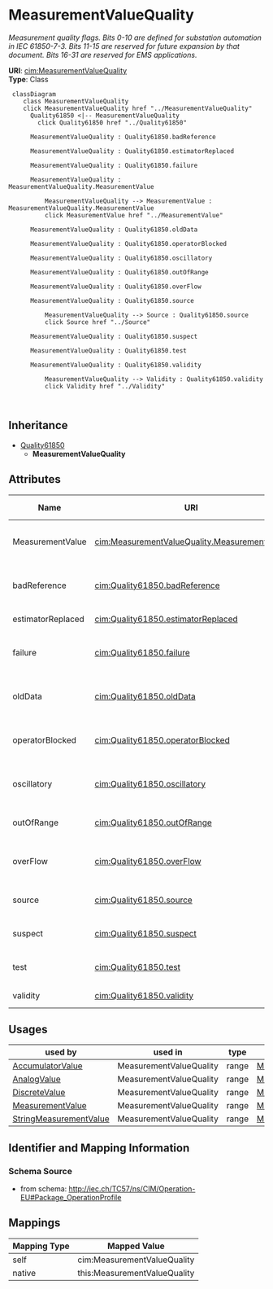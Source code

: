 # MeasurementValueQuality


_Measurement quality flags. Bits 0-10 are defined for substation automation in IEC 61850-7-3. Bits 11-15 are reserved for future expansion by that document. Bits 16-31 are reserved for EMS applications._





**URI**: [cim:MeasurementValueQuality](http://iec.ch/TC57/CIM100#MeasurementValueQuality)<br />
**Type**: Class




```mermaid
 classDiagram
    class MeasurementValueQuality
    click MeasurementValueQuality href "../MeasurementValueQuality"
      Quality61850 <|-- MeasurementValueQuality
        click Quality61850 href "../Quality61850"
      
      MeasurementValueQuality : Quality61850.badReference
        
      MeasurementValueQuality : Quality61850.estimatorReplaced
        
      MeasurementValueQuality : Quality61850.failure
        
      MeasurementValueQuality : MeasurementValueQuality.MeasurementValue
        
          MeasurementValueQuality --> MeasurementValue : MeasurementValueQuality.MeasurementValue
          click MeasurementValue href "../MeasurementValue"
        
      MeasurementValueQuality : Quality61850.oldData
        
      MeasurementValueQuality : Quality61850.operatorBlocked
        
      MeasurementValueQuality : Quality61850.oscillatory
        
      MeasurementValueQuality : Quality61850.outOfRange
        
      MeasurementValueQuality : Quality61850.overFlow
        
      MeasurementValueQuality : Quality61850.source
        
          MeasurementValueQuality --> Source : Quality61850.source
          click Source href "../Source"
        
      MeasurementValueQuality : Quality61850.suspect
        
      MeasurementValueQuality : Quality61850.test
        
      MeasurementValueQuality : Quality61850.validity
        
          MeasurementValueQuality --> Validity : Quality61850.validity
          click Validity href "../Validity"
        
      
```





## Inheritance
* [Quality61850](Quality61850.md)
    * **MeasurementValueQuality**



## Attributes


| Name | URI | Cardinality and Range | Description | Inheritance |
| ---  | --- | --- | --- | --- |
| MeasurementValue | [cim:MeasurementValueQuality.MeasurementValue](http://iec.ch/TC57/CIM100#MeasurementValueQuality.MeasurementValue) | 1 <br />  [MeasurementValue](MeasurementValue.md)  | A MeasurementValue has a MeasurementValueQuality associated with it | direct |
| badReference | [cim:Quality61850.badReference](http://iec.ch/TC57/CIM100#Quality61850.badReference) | 0..1 <br />  boolean  | Measurement value may be incorrect due to a reference being out of calibratio... | [Quality61850](Quality61850.md) |
| estimatorReplaced | [cim:Quality61850.estimatorReplaced](http://iec.ch/TC57/CIM100#Quality61850.estimatorReplaced) | 0..1 <br />  boolean  | Value has been replaced by State Estimator | [Quality61850](Quality61850.md) |
| failure | [cim:Quality61850.failure](http://iec.ch/TC57/CIM100#Quality61850.failure) | 0..1 <br />  boolean  | This identifier indicates that a supervision function has detected an interna... | [Quality61850](Quality61850.md) |
| oldData | [cim:Quality61850.oldData](http://iec.ch/TC57/CIM100#Quality61850.oldData) | 0..1 <br />  boolean  | Measurement value is old and possibly invalid, as it has not been successfull... | [Quality61850](Quality61850.md) |
| operatorBlocked | [cim:Quality61850.operatorBlocked](http://iec.ch/TC57/CIM100#Quality61850.operatorBlocked) | 0..1 <br />  boolean  | Measurement value is blocked and hence unavailable for transmission | [Quality61850](Quality61850.md) |
| oscillatory | [cim:Quality61850.oscillatory](http://iec.ch/TC57/CIM100#Quality61850.oscillatory) | 0..1 <br />  boolean  | To prevent some overload of the communication it is sensible to detect and su... | [Quality61850](Quality61850.md) |
| outOfRange | [cim:Quality61850.outOfRange](http://iec.ch/TC57/CIM100#Quality61850.outOfRange) | 0..1 <br />  boolean  | Measurement value is beyond a predefined range of value | [Quality61850](Quality61850.md) |
| overFlow | [cim:Quality61850.overFlow](http://iec.ch/TC57/CIM100#Quality61850.overFlow) | 0..1 <br />  boolean  | Measurement value is beyond the capability of being  represented properly | [Quality61850](Quality61850.md) |
| source | [cim:Quality61850.source](http://iec.ch/TC57/CIM100#Quality61850.source) | 0..1 <br />  [Source](Source.md)  | Source gives information related to the origin of a value | [Quality61850](Quality61850.md) |
| suspect | [cim:Quality61850.suspect](http://iec.ch/TC57/CIM100#Quality61850.suspect) | 0..1 <br />  boolean  | A correlation function has detected that the value is not consistent with oth... | [Quality61850](Quality61850.md) |
| test | [cim:Quality61850.test](http://iec.ch/TC57/CIM100#Quality61850.test) | 0..1 <br />  boolean  | Measurement value is transmitted for test purposes | [Quality61850](Quality61850.md) |
| validity | [cim:Quality61850.validity](http://iec.ch/TC57/CIM100#Quality61850.validity) | 0..1 <br />  [Validity](Validity.md)  | Validity of the measurement value | [Quality61850](Quality61850.md) |





## Usages

| used by | used in | type | used |
| ---  | --- | --- | --- |
| [AccumulatorValue](AccumulatorValue.md) | MeasurementValueQuality | range | [MeasurementValueQuality](MeasurementValueQuality.md) |
| [AnalogValue](AnalogValue.md) | MeasurementValueQuality | range | [MeasurementValueQuality](MeasurementValueQuality.md) |
| [DiscreteValue](DiscreteValue.md) | MeasurementValueQuality | range | [MeasurementValueQuality](MeasurementValueQuality.md) |
| [MeasurementValue](MeasurementValue.md) | MeasurementValueQuality | range | [MeasurementValueQuality](MeasurementValueQuality.md) |
| [StringMeasurementValue](StringMeasurementValue.md) | MeasurementValueQuality | range | [MeasurementValueQuality](MeasurementValueQuality.md) |






## Identifier and Mapping Information







### Schema Source


* from schema: http://iec.ch/TC57/ns/CIM/Operation-EU#Package_OperationProfile





## Mappings

| Mapping Type | Mapped Value |
| ---  | ---  |
| self | cim:MeasurementValueQuality |
| native | this:MeasurementValueQuality |




